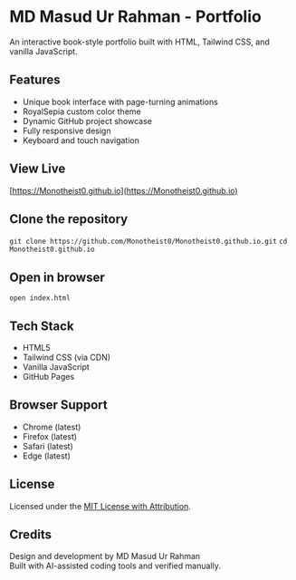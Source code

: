 # MD Masud Ur Rahman - Portfolio

An interactive book-style portfolio built with HTML, Tailwind CSS, and vanilla JavaScript.

## Features

- Unique book interface with page-turning animations
- RoyalSepia custom color theme
- Dynamic GitHub project showcase
- Fully responsive design
- Keyboard and touch navigation

## View Live

[https://Monotheist0.github.io](https://Monotheist0.github.io)

## Clone the repository

`` git clone https://github.com/Monotheist0/Monotheist0.github.io.git `` 
`` cd Monotheist0.github.io ``

## Open in browser

`` open index.html ``


## Tech Stack

- HTML5
- Tailwind CSS (via CDN)
- Vanilla JavaScript
- GitHub Pages

## Browser Support

- Chrome (latest)
- Firefox (latest)
- Safari (latest)
- Edge (latest)

## License

Licensed under the [MIT License with Attribution](./LICENSE).

## Credits

Design and development by MD Masud Ur Rahman  
Built with AI-assisted coding tools and verified manually.
